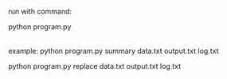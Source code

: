 run with command:

python program.py <option> <inputfile> <outputfile> <logfile>

example:
python program.py summary data.txt output.txt log.txt

python program.py replace data.txt output.txt log.txt